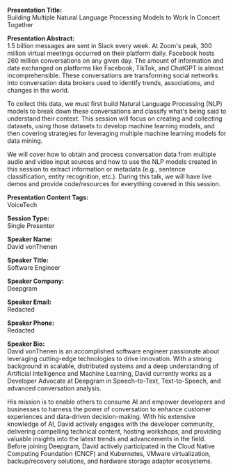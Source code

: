**Presentation Title:**  
Building Multiple Natural Language Processing Models to Work In Concert Together

**Presentation Abstract:**  
1.5 billion messages are sent in Slack every week. At Zoom's peak, 300 million virtual meetings occurred on their platform daily. Facebook hosts 260 million conversations on any given day. The amount of information and data exchanged on platforms like Facebook, TikTok, and ChatGPT is almost incomprehensible. These conversations are transforming social networks into conversation data brokers used to identify trends, associations, and changes in the world.

To collect this data, we must first build Natural Language Processing (NLP) models to break down these conversations and classify what's being said to understand their context. This session will focus on creating and collecting datasets, using those datasets to develop machine learning models, and then covering strategies for leveraging multiple machine learning models for data mining.

We will cover how to obtain and process conversation data from multiple audio and video input sources and how to use the NLP models created in this session to extract information or metadata (e.g., sentence classification, entity recognition, etc.). During this talk, we will have live demos and provide code/resources for everything covered in this session.

**Presentation Content Tags:**  
VoiceTech

**Session Type:**  
Single Presenter

**Speaker Name:**  
David vonThenen

**Speaker Title:**  
Software Engineer

**Speaker Company:**  
Deepgram

**Speaker Email:**  
Redacted

**Speaker Phone:**  
Redacted

**Speaker Bio:**  
David vonThenen is an accomplished software engineer passionate about leveraging cutting-edge technologies to drive innovation. With a strong background in scalable, distributed systems and a deep understanding of Artificial Intelligence and Machine Learning, David currently works as a Developer Advocate at Deepgram in Speech-to-Text, Text-to-Speech, and advanced conversation analysis.

His mission is to enable others to consume AI and empower developers and businesses to harness the power of conversation to enhance customer experiences and data-driven decision-making. With his extensive knowledge of AI, David actively engages with the developer community, delivering compelling technical content, hosting workshops, and providing valuable insights into the latest trends and advancements in the field. Before joining Deepgram, David actively participated in the Cloud Native Computing Foundation (CNCF) and Kubernetes, VMware virtualization, backup/recovery solutions, and hardware storage adaptor ecosystems.
